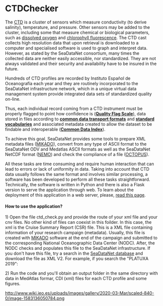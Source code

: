 # CTDChecker

<p id="bkmrk-the-ctd-is-a-cluster">The <a href="https://en.wikipedia.org/wiki/CTD_(instrument)">CTD</a> is a cluster of sensors which measure conductivity (to derive salinity), temperature, and pressure. Other sensors may be added to the cluster, including some that measure chemical or biological parameters, such as <a class="mw-redirect" title="Dissolved oxygen" href="https://en.wikipedia.org/wiki/Dissolved_oxygen">dissolved oxygen</a> and <a title="Chlorophyll fluorescence" href="https://en.wikipedia.org/wiki/Chlorophyll_fluorescence">chlorophyll fluorescence</a>. The CTD cast collects high resolution data that upon retrieval is downloaded to a computer and specialised software is used to graph and interpret data. However, as stated by the SeaDataNet consortium, many times the collected data are neither easily accessible, nor standardized. They are not always validated and their security and availability have to be insured in the future. </p>
<p id="bkmrk-hundreds-of-ctd-prof">Hundreds of CTD profiles are recorded by Instituto Español de Oceanografía each year and they are routinely incorporated to the SeaDataNet infrastructure network, which in a unique virtual data management system provide integrated data sets of standardized quality on-line. </p>
<p id="bkmrk-thus%2C-each-individua">Thus, each individual record coming from a CTD instrument must be properly flagged to point how confidence is (<strong><a href="https://www.seadatanet.org/Standards/Data-Quality-Control" target="_blank" rel="noopener">Quality Flag Scale</a></strong>), data stored in files according to <strong><a href="https://www.seadatanet.org/Standards/Data-Transport-Formats">common data transport formats</a></strong> and <strong><a href="https://www.seadatanet.org/Standards/Common-Vocabularies">standard vocabularies</a></strong> and associated metadata created to allow the dataset to be findable and interoperable (<a href="https://www.seadatanet.org/Metadata/CDI-Common-Data-Index"><strong>Common Data Index</strong></a>).</p>
<p id="bkmrk-to-achieve-this-goal">To achieve this goal, SeaDataNet provides some tools to prepare XML metadata files (<a href="https://www.seadatanet.org/Software/MIKADO">MIKADO</a>), convert from any type of ASCII format to the SeaDataNet ODV and Medatlas ASCII formats as well as the SeaDataNet NetCDF format (<a href="https://www.seadatanet.org/Software/NEMO">NEMO</a>) and check the compliance of a file (<a href="https://www.seadatanet.org/Software/OCTOPUS">OCTOPUS</a>).</p>
<p id="bkmrk-all-these-tasks-are-">All these tasks are time consuming and require human interaction that can lead to errors or lack of uniformity in data. Taking into account that CTD data usually follows the same format and involves similar processing, a software has been developed to perform all these tasks straightforward. Technically, the software is written in Python and there is also a Flask version to serve the application through web. To learn about the deployment of this application in a web server, please, <a title="Deploying Python Flask: the example of IEO CTD Checker" href="http://www.wiki.ieo.es/books/centro-nacional-de-datos-oceanogr%C3%A1ficos/page/deploying-python-flask-the-example-of-ieo-ctd-checker">read this page</a>.</p>
<p id="bkmrk-%C2%A0"> </p>
<h4 id="bkmrk-why-is-the-existence">How to use the application?</h4>
<p id="bkmrk-1%29-navigate-in-your-">1) Open the file ctd_check.py and provide the route of your xml file and your cnv files. No other kind of files can coexist in this foilder. In this case, the xml is the Cruise Summary Report (CSR) file. This is a XML file containing information of your research campaign (metadata). Usually, this file is created with <a href="https://www.seadatanet.org/Software/MIKADO">MIKADO</a> software at the end of the campaign and submitted to the corresponding National Oceanographic Data Center (NODC). After, the NODC checks and populates this file to the SeaDataNet infrastructure. If you don't have this file, try a search in the <a href="http://seadata.bsh.de/Cgi-csr/retrieve_sdn2/start_sdn2.pl">SeaDataNet database</a> and download the file as XML V2. For example, if you search the "PLATUXA 2019":</p>
<p id="bkmrk-2%29-provide-a-cruise-">2) Run the code and you'll obtain an output folder in the same directory with data in MedAtlas formar, CDI (xml) files for each CTD profile and some figures.
  
  
  http://www.wiki.ieo.es/uploads/images/gallery/2020-03-Mar/scaled-840-0/image-1583136050784.png
  
